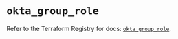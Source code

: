 # `okta_group_role`

Refer to the Terraform Registry for docs: [`okta_group_role`](https://registry.terraform.io/providers/okta/okta/4.9.0/docs/resources/group_role).
